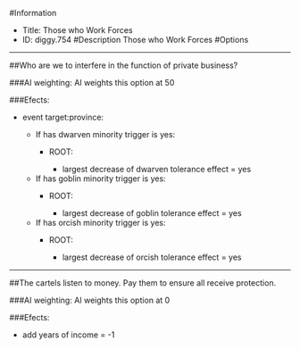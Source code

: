 #Information
 - Title: Those who Work Forces
 - ID: diggy.754
#Description
Those who Work Forces
#Options

___
##Who are we to interfere in the function of private business?

###AI weighting:
AI weights this option at 50


###Efects:<ul><li>event target:province:</li><ul><li>If has dwarven minority trigger is yes:</li><ul><li>ROOT:</li><ul><li>largest decrease of dwarven tolerance effect = yes</li></ul></ul><li>If has goblin minority trigger is yes:</li><ul><li>ROOT:</li><ul><li>largest decrease of goblin tolerance effect = yes</li></ul></ul><li>If has orcish minority trigger is yes:</li><ul><li>ROOT:</li><ul><li>largest decrease of orcish tolerance effect = yes</li></ul></ul></ul></ul>

___
##The cartels listen to money. Pay them to ensure all receive protection.

###AI weighting:
AI weights this option at 0


###Efects:<ul><li>add years of income = -1</li></ul>
